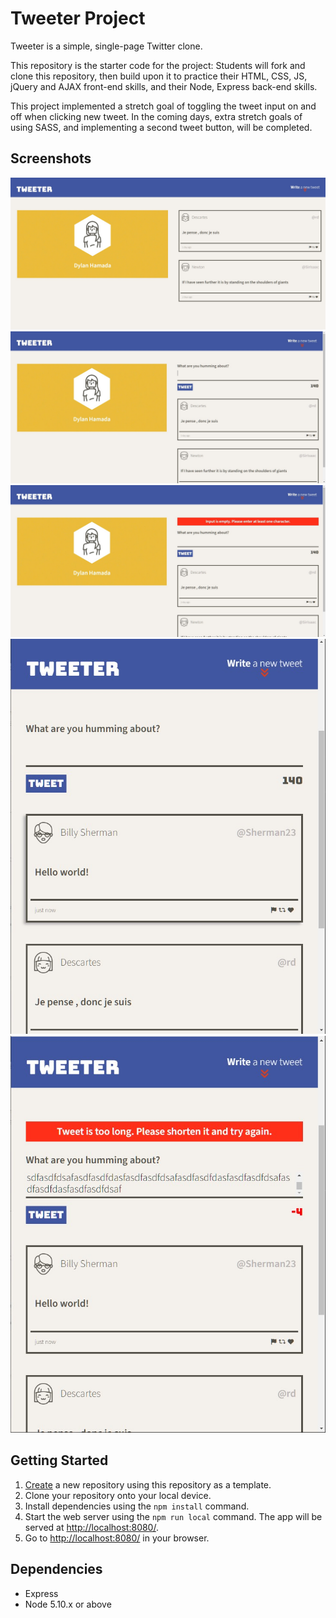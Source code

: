 # Tweeter Project

Tweeter is a simple, single-page Twitter clone.

This repository is the starter code for the project: Students will fork and clone this repository, then build upon it to practice their HTML, CSS, JS, jQuery and AJAX front-end skills, and their Node, Express back-end skills.

This project implemented a stretch goal of toggling the tweet input on and off when clicking new tweet. In the coming days, extra stretch goals of using SASS, and implementing a second tweet button, will be completed.

## Screenshots

![Tweeter in desktop orientation, input toggled off](https://github.com/dylanhamada/tweeter/blob/master/public/images/tweeter-1.jpg "Tweeter desktop orientation")
![Tweeter in desktop orientation, input toggled on](https://github.com/dylanhamada/tweeter/blob/master/public/images/tweeter-2.jpg "Tweeter desktop with toggled input on")
![Tweeter in desktop orientation, input error message displayed](https://github.com/dylanhamada/tweeter/blob/master/public/images/tweeter-3.jpg "Tweeter desktop with input error message")
![Tweeter in mobile orientation, input toggled on](https://github.com/dylanhamada/tweeter/blob/master/public/images/tweeter-4.jpg "Tweeter mobile with toggled input on")
![Tweeter in mobile orientation, input error message displayed](https://github.com/dylanhamada/tweeter/blob/master/public/images/tweeter-5.jpg "Tweeter mobile with error message")

## Getting Started

1. [Create](https://docs.github.com/en/repositories/creating-and-managing-repositories/creating-a-repository-from-a-template) a new repository using this repository as a template.
2. Clone your repository onto your local device.
3. Install dependencies using the `npm install` command.
3. Start the web server using the `npm run local` command. The app will be served at <http://localhost:8080/>.
4. Go to <http://localhost:8080/> in your browser.

## Dependencies

- Express
- Node 5.10.x or above
